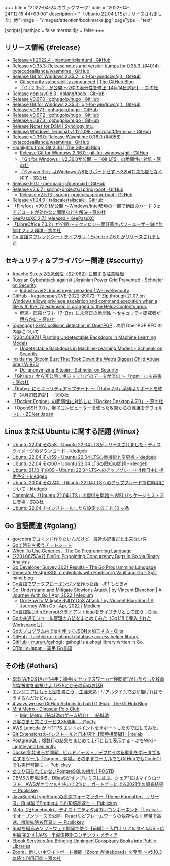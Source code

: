 +++
title = "2022-04-24 のブックマーク"
date =  "2022-04-24T12:15:44+09:00"
description = "「Ubuntu 22.04 LTSがリリースされました」他"
image = "/images/attention/bookmarks.jpg"
pageType = "text"

[scripts]
  mathjax = false
  mermaidjs = false
+++

## リリース情報 {#release}

- [Release v1.2022.4 · plantuml/plantuml · GitHub](https://github.com/plantuml/plantuml/releases/tag/v1.2022.4)
- [Release v0.35.3: Release notes and version bumps for 0.35.3. (#4014) · bytecodealliance/wasmtime · GitHub](https://github.com/bytecodealliance/wasmtime/releases/tag/v0.35.3)
- [Release Git for Windows 2.35.2 · git-for-windows/git · GitHub](https://github.com/git-for-windows/git/releases/tag/v2.35.2.windows.1)
  - [Git security vulnerability announced | The GitHub Blog](https://github.blog/2022-04-12-git-security-vulnerability-announced/)
  - [「Git 2.35.2」が公開 ～2件の脆弱性を修正【4月14日追記】 - 窓の杜](https://forest.watch.impress.co.jp/docs/news/1402486.html)
- [Release gopls/v0.8.3 · golang/tools · GitHub](https://github.com/golang/tools/releases/tag/gopls/v0.8.3)
- [Release v0.97.0 · gohugoio/hugo · GitHub](https://github.com/gohugoio/hugo/releases/tag/v0.97.0)
- [Release Git for Windows 2.35.3 · git-for-windows/git · GitHub](https://github.com/git-for-windows/git/releases/tag/v2.35.3.windows.1)
- [Release v0.97.1 · gohugoio/hugo · GitHub](https://github.com/gohugoio/hugo/releases/tag/v0.97.1)
- [Release v0.97.2 · gohugoio/hugo · GitHub](https://github.com/gohugoio/hugo/releases/tag/v0.97.2)
- [Release v0.97.3 · gohugoio/hugo · GitHub](https://github.com/gohugoio/hugo/releases/tag/v0.97.3)
- [Release Notes for DSM | Synology Inc.](https://www.synology.com/ja-jp/releaseNote/DSM)
- [Release Windows Terminal v1.12.1098 · microsoft/terminal · GitHub](https://github.com/microsoft/terminal/releases/tag/v1.12.10982.0)
- [Release v0.36.0: Release Wasmtime 0.36.0 (#4058) · bytecodealliance/wasmtime · GitHub](https://github.com/bytecodealliance/wasmtime/releases/tag/v0.36.0)
- [Highlights from Git 2.36 | The GitHub Blog](https://github.blog/2022-04-18-highlights-from-git-2-36/)
  - [Release Git for Windows 2.36.0 · git-for-windows/git · GitHub](https://github.com/git-for-windows/git/releases/tag/v2.36.0.windows.1)
  - [「Git for Windows」v2.36.0が公開 ～「Git LFS」の脆弱性に対処 - 窓の杜](https://forest.watch.impress.co.jp/docs/news/1404405.html)
  - [「Cygwin 3.5」はWindows 7/8をサポートせず ～32bit対応も間もなく終了 - 窓の杜](https://forest.watch.impress.co.jp/docs/news/1401719.html)
- [Release 9.0.1 · mermaid-js/mermaid · GitHub](https://github.com/mermaid-js/mermaid/releases/tag/9.0.1)
- [Release v2.6.7 · spring-projects/spring-boot · GitHub](https://github.com/spring-projects/spring-boot/releases/tag/v2.6.7)
  - [Release v2.5.13 · spring-projects/spring-boot · GitHub](https://github.com/spring-projects/spring-boot/releases/tag/v2.5.13)
- [Release v1.24.0 · tailscale/tailscale · GitHub](https://github.com/tailscale/tailscale/releases/tag/v1.24.0)
- [「Firefox」v99.0.1が公開 ～Windows/Intel環境の一部で動画のハードウェアデコードが効かない問題などを解決 - 窓の杜](https://forest.watch.impress.co.jp/docs/news/1402390.html)
- [KeePassXC 2.7.1 released - KeePassXC](https://keepassxc.org/blog/2022-04-06-2.7.1-released//)
- [「LibreOffice 7.3.2」が公開 ～テクノロジー愛好家やパワーユーザー向け無償オフィス環境 - 窓の杜](https://forest.watch.impress.co.jp/docs/news/1400066.html)
- [Go 言語スプレッドシートライブラリ：Excelize 2.6.0 がリリースされました](https://zenn.dev/xuri/articles/5a22e06f106657)

## セキュリティ＆プライバシー関連 {#security}

- [Apache Struts 2の脆弱性（S2-062）に関する注意喚起](https://www.jpcert.or.jp/at/2022/at220011.html)
- [Russian Cyberattack against Ukrainian Power Grid Prevented - Schneier on Security](https://www.schneier.com/blog/archives/2022/04/russian-cyberattack-against-ukrainian-power-grid-prevented.html)
  - [Industroyer2: Industroyer reloaded | WeLiveSecurity](https://www.welivesecurity.com/2022/04/12/industroyer2-industroyer-reloaded/)
- [GitHub - kagancapar/CVE-2022-29072: 7-Zip through 21.07 on Windows allows privilege escalation and command execution when a file with the .7z extension is dragged to the Help>Contents area.](https://github.com/kagancapar/CVE-2022-29072)
  - [解凍・圧縮ソフト「7-Zip」に未修正の脆弱性 ～セキュリティ研究者が明らかに - 窓の杜](https://forest.watch.impress.co.jp/docs/news/1403661.html)
- [[openpgp] SHA1 collision detection in OpenPGP](https://mailarchive.ietf.org/arch/msg/openpgp/bxMsN9h3tyoPFbk3fzT0EiH31xA/) : 次期 OpenPGP RFC の内容について
- [[2204.06974] Planting Undetectable Backdoors in Machine Learning Models](https://arxiv.org/abs/2204.06974)
  - [Undetectable Backdoors in Machine-Learning Models - Schneier on Security](https://www.schneier.com/blog/archives/2022/04/undetectable-backdoors-in-machine-learning-models.html)
- [Inside the Bitcoin Bust That Took Down the Web’s Biggest Child Abuse Site | WIRED](https://www.wired.com/story/tracers-in-the-dark-welcome-to-video-crypto-anonymity-myth/)
  - [De-anonymizing Bitcoin - Schneier on Security](https://www.schneier.com/blog/archives/2022/04/de-anonymizing-bitcoin.html)
- [「GitHub」から非公開リポジトリなどのデータが流出 ～「npm」にも被害 - 窓の杜](https://forest.watch.impress.co.jp/docs/news/1404282.html)
- [「Ruby」にセキュリティアップデート ～「Ruby 2.6」系列はサポートを終了【4月21日追記】 - 窓の杜](https://forest.watch.impress.co.jp/docs/news/1403590.html)
- [「Docker Engine」の脆弱性に対処した「Docker Desktop 4.7.0」 - 窓の杜](https://forest.watch.impress.co.jp/docs/news/1401434.html)
- [「OpenSSH 9.0」、量子コンピューターを使った攻撃からの保護をデフォルトに - ZDNet Japan](https://japan.zdnet.com/article/35186176/)

## Linux または Ubuntu に関する話題 {#linux}

- [Ubuntu 22.04 その58 - Ubuntu 22.04 LTSがリリースされました・ディスクイメージのダウンロード - kledgeb](https://kledgeb.blogspot.com/2022/04/ubuntu-2204-58-ubuntu-2204-lts.html)
- [Ubuntu 22.04 その59 - Ubuntu 22.04 LTSの新機能と変更点 - kledgeb](https://kledgeb.blogspot.com/2022/04/ubuntu-2204-59-ubuntu-2204-lts.html)
- [Ubuntu 22.04 その60 - Ubuntu 22.04 LTSの既知の問題 - kledgeb](https://kledgeb.blogspot.com/2022/04/ubuntu-2204-60-ubuntu-2204-lts.html)
- [Ubuntu 21.10 その89 - Ubuntu 22.04 LTSへのアップグレードは数日中に提供予定 - kledgeb](https://kledgeb.blogspot.com/2022/04/ubuntu-2110-89-ubuntu-2204-lts.html)
- [Ubuntu 20.04 その240 - Ubuntu 22.04 LTSへのアップグレード提供時期について - kledgeb](https://kledgeb.blogspot.com/2022/04/ubuntu-2004-240-ubuntu-2204-lts.html)
- [Canonical、「Ubuntu 22.04 LTS」の提供を開始 ～WSLパッケージもストアに登場 - 窓の杜](https://forest.watch.impress.co.jp/docs/news/1405022.html)
- [Ubuntu 22.04 をインストールしたら設定すること 10 ヶ条](https://zenn.dev/sprout2000/articles/8ea4a77d81583a)

## Go 言語関連 {#golang}

- [go/cobraでコマンド作りたいんだけど、最近の記事だと出来ない件](https://zenn.dev/dokokade/articles/85b6e521f45e9d)
- [Goで時刻を扱うチートシート](https://zenn.dev/hsaki/articles/go-time-cheatsheet)
- [When To Use Generics - The Go Programming Language](https://go.dev/blog/when-generics)
- [[2201.06753v2] BinGo: Pinpointing Concurrency Bugs in Go via Binary Analysis](https://arxiv.org/abs/2201.06753v2)
- [Go Developer Survey 2021 Results - The Go Programming Language](https://go.dev/blog/survey2021-results)
- [Generate PostgreSQL credentials with Hashicorp Vault and Go – Split mind blog](https://splitmind.dev/posts/generate-creds-postgres-vault-with-golang/)
- [Go言語でワークフローエンジンを作った話](https://zenn.dev/yohamta/articles/959f91fb1b505b) : JP1 もどきw
- [Go: Understand and Mitigate Slowloris Attack | by Vincent Blanchon | A Journey With Go | Apr, 2022 | Medium](https://medium.com/a-journey-with-go/go-understand-and-mitigate-slowloris-attack-711c1b1403f6)
  - [Go: How to Mitigate RUDY DoS Attack | by Vincent Blanchon | A Journey With Go | Apr, 2022 | Medium](https://medium.com/a-journey-with-go/go-how-to-mitigate-rudy-dos-attack-3bd9c1662848)
- [Go言語製Let's Encryptクライアントlegoをライブラリとして使う - Qiita](https://qiita.com/iseebi/items/cbffc69c1c8680d512d0)
- [Goの共通モジュール管理の方法をまとめてみた（Go1.18で導入されたWorkspaceも）](https://zenn.dev/hohner/articles/fd9d682871a12b)
- [Goのプログラム内でjqを使ってJSONを加工する - Qiita](https://qiita.com/takayoshi-shiraki/items/02b04068d08fb6d31970)
- [GitHub - taichi/kra: relational database access helper library](https://github.com/taichi/kra)
- [GitHub - mururu/gshogi](https://github.com/mururu/gshogi) : gshogi is a shogi library wrtten in Go.
- [O'Reilly Japan - 実用 Go言語](https://www.oreilly.co.jp//books/9784873119694/)

## その他 {#others}

- [SESTA/FOSTAから4年：議会は“セックスワーカー検閲法”がもたらした致命的な被害を直視せよ | P2Pとかその辺のお話R](https://p2ptk.org/freedom-of-speech/3556)
- [エンジニアはもっと図を書こう - 生涯未熟](https://syossan.hateblo.jp/entry/2022/04/11/221723) : リアルタイムで図が描ければそうするんだけどねぇ...
- [4 ways we use GitHub Actions to build GitHub | The GitHub Blog](https://github.blog/2022-04-05-4-ways-we-use-github-actions-to-build-github/)
- [Mini Metro - Dinosaur Polo Club](https://dinopoloclub.com/games/mini-metro/)
  - [Mini Metro（結城浩のゲーム紹介）｜結城浩](https://mm.hyuki.net/n/ne3e7ba7dd264)
- [お客さまと共にサービス35周年 ｜ @nifty](https://www.nifty.com/promo/anniversary/35th/)
- [AWS Lambda が HTTPS エンドポイントをサポートしたので試してみた。](https://zenn.dev/mattn/articles/25aee329a54b38)
- [Git Extensionsのインストールと日本語化【環境構築編】  |  trelab](http://trelab.info/git/git-extensions%e3%81%ae%e3%82%a4%e3%83%b3%e3%82%b9%e3%83%88%e3%83%bc%e3%83%ab%e3%81%a8%e6%97%a5%e6%9c%ac%e8%aa%9e%e5%8c%96%e3%80%90%e7%92%b0%e5%a2%83%e6%a7%8b%e7%af%89%e7%b7%a8%e3%80%91/)
- [PostgreSQL：複数行の結果をまとめて１行として表示する - ぷちWiki - Lightly and Leniently](https://koumei2.com/wiki/1471)
- [Docker創始者らが開発、ビルド／テスト／デプロイの自動化をポータブルにするツール「Dagger」登場。そのままローカルでもGitHubでもCircleCIでも実行可能に － Publickey](https://www.publickey1.jp/blog/22/dockerdaggergithubcircleci.html)
- [あまり知られていないPostgreSQLの機能 | POSTD](https://postd.cc/postgresql-unknown-features/)
- [DBMSの市場規模、DBaaSがオンプレミスに並ぶ。シェア1位はマイクロソフト、AWSがオラクルを抜いて2位に。ガートナーによる2021年の調査結果 － Publickey](https://www.publickey1.jp/blog/22/dbmsdbaas1aws22021.html)
- [JavaScript/TypeScriptの高速フォーマッター「Rome Formatter」リリース。Rust製でPrettierより約10倍高速と － Publickey](https://www.publickey1.jp/blog/22/javascripttypescriptrome_formatterrustprettier10.html)
- [Meta（旧Facebook）、テキストエディタ用のUIコンポーネント「Lexical」をオープンソースで公開。Reactなどフレームワークの依存性なく軽量で高速、機能拡張も容易に － Publickey](https://www.publickey1.jp/blog/22/facebookuilexicalreact.html)
- [Rustを組込みソフトウェア開発で使う【前編】- 入門｜リアルタイムOS – 応用編 第2回 | APS｜半導体技術コンテンツ・メディア](https://www.aps-web.jp/seminar/windriver/40885/)
- [Ebook Services Are Bringing Unhinged Conspiracy Books into Public Libraries](https://www.vice.com/en/article/93b7je/ebook-services-are-bringing-unhinged-conspiracy-books-into-public-libraries)
- [Zoom、新しいホワイトボード機能「Zoom Whiteboard」を発表 ～v5.10.3以降で利用可能 - 窓の杜](https://forest.watch.impress.co.jp/docs/news/1404136.html)
